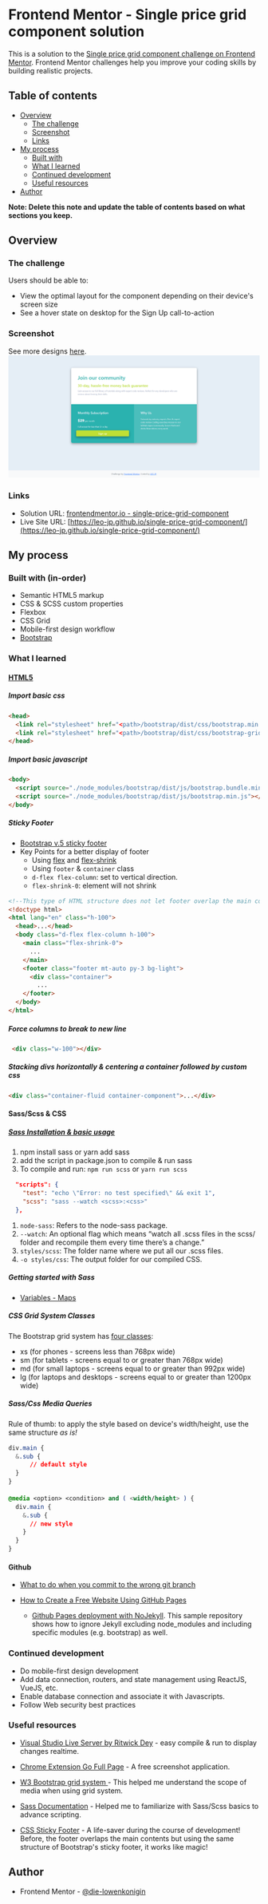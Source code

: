# Frontend Mentor - Single price grid component solution

This is a solution to the [Single price grid component challenge on Frontend Mentor](https://www.frontendmentor.io/challenges/single-price-grid-component-5ce41129d0ff452fec5abbbc). Frontend Mentor challenges help you improve your coding skills by building realistic projects. 

## Table of contents

- [Overview](#overview)
  - [The challenge](#the-challenge)
  - [Screenshot](#screenshot)
  - [Links](#links)
- [My process](#my-process)
  - [Built with](#built-with)
  - [What I learned](#what-i-learned)
  - [Continued development](#continued-development)
  - [Useful resources](#useful-resources)
- [Author](#author)

**Note: Delete this note and update the table of contents based on what sections you keep.**

## Overview

### The challenge

Users should be able to:

- View the optimal layout for the component depending on their device's screen size
- See a hover state on desktop for the Sign Up call-to-action

### Screenshot
See more designs [here](./design).
![Desktop Preview](./design/desktop-design.png)

### Links

- Solution URL: [frontendmentor.io - single-price-grid-component](https://www.frontendmentor.io/solutions/single-price-grid-component-using-html-scss-and-bootstrap-GmgsGq9Cg)
- Live Site URL: [https://leo-jp.github.io/single-price-grid-component/](https://leo-jp.github.io/single-price-grid-component/)

## My process

### Built with (in-order)

- Semantic HTML5 markup
- CSS & SCSS custom properties
- Flexbox
- CSS Grid
- Mobile-first design workflow
- [Bootstrap](https://getbootstrap.com/docs/5.0/getting-started/introduction/)

### What I learned
#### [HTML5](https://www.w3.org/html/logo/)
##### Import basic css
```html
<head>
  <link rel="stylesheet" href="<path>/bootstrap/dist/css/bootstrap.min.css"/>
  <link rel="stylesheet" href="<path>/bootstrap/dist/css/bootstrap-grid.min.css"/>
</head>
```

##### Import basic javascript
```html
<body>
  <script source="./node_modules/bootstrap/dist/js/bootstrap.bundle.min.js"></script>
  <script source="./node_modules/bootstrap/dist/js/bootstrap.min.js"></script>
</body>  
```

##### Sticky Footer 
* [Bootstrap v.5 sticky footer](https://getbootstrap.com/docs/5.0/examples/#custom-components)
* Key Points for a better display of footer
  * Using [flex](https://getbootstrap.com/docs/4.0/utilities/flex/) and [flex-shrink](https://cssreference.io/property/flex-shrink/)
  * Using `footer` & `container` class
  * `d-flex flex-column`: set to vertical direction.
  * `flex-shrink-0`: element will not shrink
```html
<!--This type of HTML structure does not let footer overlap the main contents-->
<!doctype html>
<html lang="en" class="h-100">
  <head>...</head>
  <body class="d-flex flex-column h-100">
    <main class="flex-shrink-0"> 
      ...
    </main>
    <footer class="footer mt-auto py-3 bg-light">
      <div class="container">
        ...
    </footer>
  </body>
</html>
```

##### Force columns to break to new line
```html
 <div class="w-100"></div>
```

##### Stacking divs horizontally & centering a container followed by custom css
```html
<div class="container-fluid container-component">...</div>
```


#### Sass/Scss & CSS
##### [Sass Installation & basic usage](https://webdesign.tutsplus.com/tutorials/watch-and-compile-sass-in-five-quick-steps--cms-28275)
1. npm install sass or yarn add sass
2. add the script in package.json to compile & run sass
3. To compile and run: `npm run scss` or `yarn run scss`
```json
  "scripts": {
    "test": "echo \"Error: no test specified\" && exit 1",
    "scss": "sass --watch <scss>:<css>"
  },
```
1. `node-sass`: Refers to the node-sass package.
2. `--watch`: An optional flag which means “watch all .scss files in the scss/ folder and recompile them every time there’s a change.”
3. `styles/scss`: The folder name where we put all our .scss files.
4. `-o styles/css`: The output folder for our compiled CSS.

##### Getting started with Sass 
* [Variables - Maps](https://sass-lang.com/documentation/values/maps)

##### CSS Grid System Classes
The Bootstrap grid system has [four classes](https://www.w3schools.com/bootstrap/bootstrap_grid_system.asp):

* xs (for phones - screens less than 768px wide)
* sm (for tablets - screens equal to or greater than 768px wide)
* md (for small laptops - screens equal to or greater than 992px wide)
* lg (for laptops and desktops - screens equal to or greater than 1200px wide)

##### Sass/Css Media Queries
Rule of thumb: to apply the style based on device's width/height, use the same structure *as is!* 
```css
div.main {
  &.sub {
      // default style 
  }
}

@media <option> <condition> and ( <width/height> ) {
  div.main {
    &.sub {
      // new style
    }
  }
}
```

#### Github
* [What to do when you commit to the wrong git branch](https://www.clearvision-cm.com/blog/what-to-do-when-you-commit-to-the-wrong-git-branch/)

* [How to Create a Free Website Using GitHub Pages](https://www.youtube.com/watch?v=o5g-lUuFgpg)
  * [Github Pages deployment with NoJekyll](https://github.com/leo-jp/sandbox). This sample repository shows how to ignore Jekyll excluding node_modules and including specific modules (e.g. bootstrap) as well.


### Continued development

* Do mobile-first design development
* Add data connection, routers, and state management using ReactJS, VueJS, etc.
* Enable database connection and associate it with Javascripts.
* Follow Web security best practices 


### Useful resources

- [Visual Studio Live Server by Ritwick Dey](https://marketplace.visualstudio.com/items?itemName=ritwickdey.LiveServer) - easy compile & run to display changes realtime.

- [Chrome Extension Go Full Page](https://chrome.google.com/webstore/detail/gofullpage-full-page-scre/fdpohaocaechififmbbbbbknoalclacl?hl=en) - A free screenshot application.

- [W3 Bootstrap grid system ](https://www.w3schools.com/bootstrap/bootstrap_grid_system.asp) - This helped me understand the scope of media when using grid system. 

- [Sass Documentation](https://sass-lang.com/documentation) - Helped me to familiarize with Sass/Scss basics to advance scripting.

- [CSS Sticky Footer](https://getbootstrap.com/docs/5.0/examples/#custom-components) - A life-saver during the course of development! Before, the footer overlaps the main contents but using the same structure of Bootstrap's sticky footer, it works like magic!


## Author
- Frontend Mentor - [@die-lowenkonigin](https://www.frontendmentor.io/profile/die-lowenkonigin)